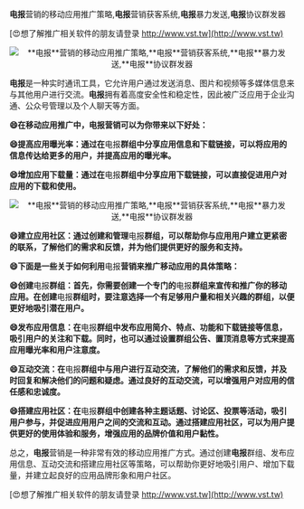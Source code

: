 **电报**营销的移动应用推广策略,**电报**营销获客系统,**电报**暴力发送,**电报**协议群发器

[😍想了解推广相关软件的朋友请登录 http://www.vst.tw](http://www.vst.tw)

 <center><img src="https://vst.tw/MP4/tuiguang/png/3.png" alt="**电报**营销的移动应用推广策略,**电报**营销获客系统,**电报**暴力发送,**电报**协议群发器"></center>

**电报**是一种实时通讯工具，它允许用户通过发送消息、图片和视频等多媒体信息来与其他用户进行交流。**电报**拥有着高度安全性和稳定性，因此被广泛应用于企业沟通、公众号管理以及个人聊天等方面。

**😄在移动应用推广中，**电报**营销可以为你带来以下好处：**

**😄提高应用曝光率：通过在**电报**群组中分享应用信息和下载链接，可以将应用的信息传达给更多的用户，并提高应用的曝光率。**

**😄增加应用下载量：通过在**电报**群组中分享应用下载链接，可以直接促进用户对应用的下载和使用。**

 <center><img src="https://vst.tw/MP4/tuiguang/png/6.png" alt="**电报**营销的移动应用推广策略,**电报**营销获客系统,**电报**暴力发送,**电报**协议群发器"></center>

**😄建立应用社区：通过创建和管理**电报**群组，可以帮助你与应用用户建立更紧密的联系，了解他们的需求和反馈，并为他们提供更好的服务和支持。**

**😄下面是一些关于如何利用**电报**营销来推广移动应用的具体策略：**

**😄创建**电报**群组：首先，你需要创建一个专门的**电报**群组来宣传和推广你的移动应用。在创建**电报**群组时，要注意选择一个有足够用户量和相关兴趣的群组，以便更好地吸引潜在用户。**

**😄发布应用信息：在**电报**群组中发布应用简介、特点、功能和下载链接等信息，吸引用户的关注和下载。同时，也可以通过设置群组公告、置顶消息等方式来提高应用曝光率和用户注意度。**

**😄互动交流：在**电报**群组中与用户进行互动交流，了解他们的需求和反馈，并及时回复和解决他们的问题和疑虑。通过良好的互动交流，可以增强用户对应用的信任感和忠诚度。**

**😄搭建应用社区：在**电报**群组中创建各种主题话题、讨论区、投票等活动，吸引用户参与，并促进应用用户之间的交流和互动。通过搭建应用社区，可以为用户提供更好的使用体验和服务，增强应用的品牌价值和用户黏性。**

总之，**电报**营销是一种非常有效的移动应用推广方式。通过创建**电报**群组、发布应用信息、互动交流和搭建应用社区等策略，可以帮助你更好地吸引用户、增加下载量，并建立起良好的应用品牌形象和用户社区。

[😍想了解推广相关软件的朋友请登录 http://www.vst.tw](http://www.vst.tw)




